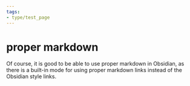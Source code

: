 ```yaml
---
tags:
- type/test_page
---
```

# proper markdown   
   
Of course, it is good to be able to use proper markdown in Obsidian, as there is a built-in mode for using proper markdown links instead of the Obsidian style links.